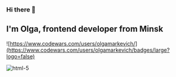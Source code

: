 ### Hi there 👋

## I'm Olga, frontend developer from Minsk

![https://www.codewars.com/users/olgamarkevich/](https://www.codewars.com/users/olgamarkevich/badges/large?logo=false)

![html-5](https://github.com/olgamarkevich/olgamarkevich/assets/46402735/a6416f4c-899c-4e04-9b77-48456426a506)
